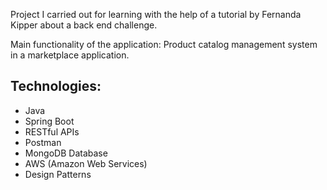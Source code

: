 Project I carried out for learning with the help of a tutorial by Fernanda Kipper about a back end challenge.

Main functionality of the application: Product catalog management system in a marketplace application.

## Technologies:
* Java
* Spring Boot
* RESTful APIs
* Postman
* MongoDB Database
* AWS (Amazon Web Services)
* Design Patterns